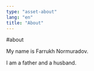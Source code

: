 ```yaml
---
type: "asset-about"
lang: "en"
title: "About"
---
```


#about

My name is Farrukh Normuradov.

I am a father and a husband.